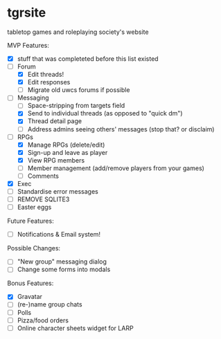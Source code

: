 # tgrsite
tabletop games and roleplaying society's website

MVP Features:
* [x] stuff that was completeted before this list existed
* [ ] Forum
  * [x] Edit threads!
  * [x] Edit responses
  * [ ] Migrate old uwcs forums if possible
* [ ] Messaging
  * [ ] Space-stripping from targets field
  * [x] Send to individual threads (as opposed to "quick dm")
  * [x] Thread detail page
  * [ ] Address admins seeing others' messages (stop that? or disclaim)
* [ ] RPGs
  * [x] Manage RPGs (delete/edit)
  * [x] Sign-up and leave as player
  * [x] View RPG members
  * [ ] Member management (add/remove players from your games)
  * [ ] Comments
* [x] Exec
* [ ] Standardise error messages
* [ ] REMOVE SQLITE3
* [ ] Easter eggs

Future Features:
* [ ] Notifications & Email system!

Possible Changes:
* [ ] "New group" messaging dialog
* [ ] Change some forms into modals

Bonus Features:
* [x] Gravatar
* [ ] \(re-\)name group chats
* [ ] Polls
* [ ] Pizza/food orders
* [ ] Online character sheets widget for LARP
